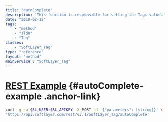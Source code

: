 ```yaml
---
title: "autoComplete"
description: "This function is responsible for setting the Tags values. The internal flag is set to 0 if the user is a customer, and 1 otherwise. AccountId is set to the account bound to the user, and the tags name is set to the clean version of the tag inputted by the user. "
date: "2018-02-12"
tags:
    - "method"
    - "sldn"
    - "Tag"
classes:
    - "SoftLayer_Tag"
type: "reference"
layout: "method"
mainService : "SoftLayer_Tag"
---
```


# [REST Example](#autoComplete-example) <a href="/article/rest/"><i class="fas fa-question"></i></a> {#autoComplete-example .anchor-link} 
```bash
curl -g -u $SL_USER:$SL_APIKEY -X POST -d '{"parameters": [string]}' \
'https://api.softlayer.com/rest/v3.1/SoftLayer_Tag/autoComplete'
```
